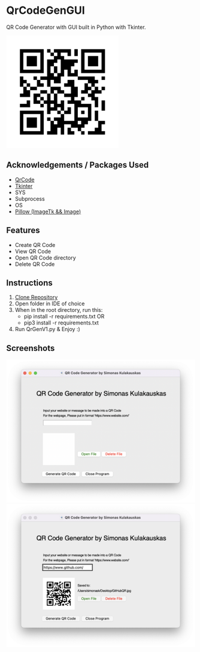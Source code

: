 # QrCodeGenGUI
QR Code Generator with GUI built in Python with Tkinter.

<img src="src/icons/icon.jpg" width="300" height="300">

## Acknowledgements / Packages Used

 - [QrCode](https://pypi.org/project/qrcode/)
 - [Tkinter](https://docs.python.org/3/library/tkinter.html)
 - SYS
 - Subprocess
 - OS
 - [Pillow (ImageTk && Image)](https://pypi.org/project/Pillow/)

## Features

- Create QR Code
- View QR Code
- Open QR Code directory
- Delete QR Code

## Instructions
1. [Clone Repository](https://github.com/simonas-kulakauskas/QrCodeGenGUI/archive/refs/heads/main.zip)
2. Open folder in IDE of choice
3. When in the root directory, run this:
   - pip install -r requirements.txt
   OR
   - pip3 install -r requirements.txt
4. Run QrGenV1.py & Enjoy :)

## Screenshots

![App Screenshot 1](screenshots/1screen.png)
![App Screenshot 2](screenshots/2screen.png)
